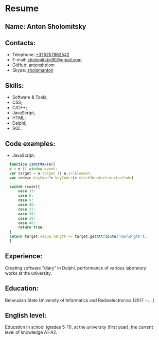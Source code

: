# Resume

## **Name:** Anton Sholomitsky

## **Contacts:**
  * Telephone: [+375257862542](tel:+375257862542)
  * E-mail: [sholomitsky90@gmail.com](mailto:sholomitsky90@gmail.com)
  * GitHub: [antonsholom](https://github.com/antonsholom)
  * Skype: [sholomanton](skype:sholomanton)

## Skills:
  * Software & Tools; 
  * CSS; 
  * C/C++;
  * JavaScript;
  * HTML;
  * Delphi;
  * SQL.
  
## Code examples:
  * JavaScript:
  ```javascript
    function isNotMax(e){
    e = e || window.event;
    var target = e.target || e.srcElement;
    var code=e.keyCode?e.keyCode:(e.which?e.which:e.charCode)

    switch (code){
        case 13:
        case 8:
        case 9:
        case 46:
        case 37:
        case 38:
        case 39:
        case 40:
        return true;
    }
    return target.value.length <= target.getAttribute('maxlength');
    }
   ```

## Experience:
  Creating software "diary" in Delphi, performance of various laboratory works at the university.
  
## Education: 
  Belarusian State University of Informatics and Radioelectronics (2017 - ... )
  
## English level:
  Education in school (grades 5-11), at the university (first year), the current level of knowledge A1-A2.
